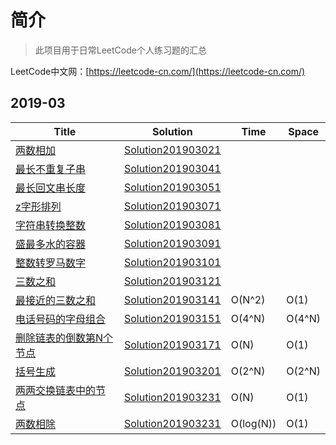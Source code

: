 # 简介
> 此项目用于日常LeetCode个人练习题的汇总

LeetCode中文网：[https://leetcode-cn.com/](https://leetcode-cn.com/)

## 2019-03

| Title|Solution | Time | Space 
| ---- |-------- | -----| -----
[两数相加](https://leetcode-cn.com/problems/add-two-numbers/solution/) | [Solution201903021](./src/main/java/top/amazingwu/blog/solution201903/Solution201903021.java) | |  
[最长不重复子串](https://leetcode-cn.com/problems/longest-substring-without-repeating-characters/) | [Solution201903041](./src/main/java/top/amazingwu/blog/solution201903/Solution201903041.java) | |  
[最长回文串长度](https://leetcode-cn.com/problems/longest-palindromic-substring/submissions/) | [Solution201903051](./src/main/java/top/amazingwu/blog/solution201903/Solution201903051.java) | |  
[z字形排列](https://leetcode-cn.com/problems/add-two-numbers/solution/) | [Solution201903071](./src/main/java/top/amazingwu/blog/solution201903/Solution201903071.java) | |  
[字符串转换整数](https://leetcode-cn.com/problems/string-to-integer-atoi/submissions/)  | [Solution201903081](./src/main/java/top/amazingwu/blog/solution201903/Solution201903081.java)| |  
[盛最多水的容器](https://leetcode-cn.com/problems/container-with-most-water/) | [Solution201903091](./src/main/java/top/amazingwu/blog/solution201903/Solution201903091.java) | |  
[整数转罗马数字](https://leetcode-cn.com/problems/integer-to-roman/) | [Solution201903101](./src/main/java/top/amazingwu/blog/solution201903/Solution201903101.java) | |  
[三数之和](https://leetcode-cn.com/problems/3sum/) | [Solution201903121](./src/main/java/top/amazingwu/blog/solution201903/Solution201903121.java) | |  
[最接近的三数之和](https://leetcode-cn.com/problems/3sum-closest/comments/) | [Solution201903141](./src/main/java/top/amazingwu/blog/solution201903/Solution201903141.java) | O(N^2) | O(1)   
[电话号码的字母组合](https://leetcode-cn.com/problems/letter-combinations-of-a-phone-sum/submissions/) | [Solution201903151](./src/main/java/top/amazingwu/blog/solution201903/Solution201903151.java) | O(4^N) | O(4^N)   
[删除链表的倒数第N个节点](https://leetcode-cn.com/problems/remove-nth-node-from-end-of-list/submissions/) | [Solution201903171](./src/main/java/top/amazingwu/blog/solution201903/Solution201903171.java) | O(N) | O(1)   
[括号生成](https://leetcode-cn.com/problems/generate-parentheses/submissions/) | [Solution201903201](./src/main/java/top/amazingwu/blog/solution201903/Solution201903201.java) | O(2^N) | O(2^N)   
[两两交换链表中的节点](https://leetcode-cn.com/problems/swap-nodes-in-pairs/submissions/) | [Solution201903231](./src/main/java/top/amazingwu/blog/solution201903/Solution201903231.java) | O(N) | O(1)   
[两数相除](https://leetcode-cn.com/problems/divide-two-integers/submissions/) | [Solution201903231](./src/main/java/top/amazingwu/blog/solution201903/Solution201903251.java) | O(log(N)) | O(1)   
